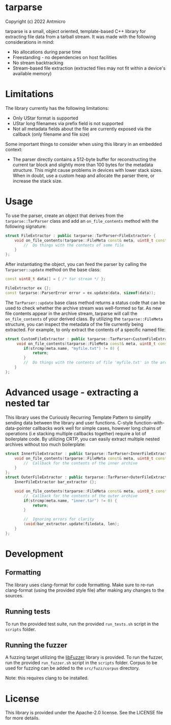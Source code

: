 # tarparse

Copyright (c) 2022 Antmicro

tarparse is a small, object oriented, template-based C++ library for extracting file data from a tarball stream. It was made with the following considerations in mind:

- No allocations during parse time
- Freestanding - no dependencies on host facilities
- No stream backtracking
- Stream-based file extraction (extracted files may not fit within a device's available memory)


# Limitations

The library currently has the following limitations:

- Only UStar format is supported
- UStar long filenames via prefix field is not supported
- Not all metadata fields about the file are currently exposed via the callback (only filename and file size)

Some important things to consider when using this library in an embedded context:

- The parser directly contains a 512-byte buffer for reconstructing the current tar block and slightly more than 100 bytes for the metadata structure. This might cause problems in devices with lower stack sizes. When in doubt, use a custom heap and allocate the  parser there, or increase the stack size.

# Usage

To use the parser, create an object that derives from the ```tarparse::TarParser``` class and add an ```on_file_contents``` method with the following signature:

```cpp
struct FileExtractor : public tarparse::TarParser<FileExtractor> {
    void on_file_contents(tarparse::FileMeta const& meta, uint8_t const* filedata, size_t len) {
        //  Do things with the contents of some file
    }
};
```


After instantiating the object, you can feed the parser by calling the ```Tarparser::update``` method on the base class:

```cpp
const uint8_t data[] = { /* tar stream */ };

FileExtractor ex {};
const tarparse::ParserError error = ex.update(data, sizeof(data));
```

The ```TarParser::update``` base class method returns a status code that can be used to check whether the archive stream was well-formed so far. As new file contents appear in the archive stream, tarparse will call the ```on_file_contents``` of your derived class. By utilizing the ```tarparse::FileMeta``` structure, you can inspect the metadata of the file currently being extracted. For example, to only extract the contents of a specific named file:

```cpp
struct CustomFileExtractor : public tarparse::TarParser<CustomFileExtractor> {
     void on_file_contents(tarparse::FileMeta const& meta, uint8_t const* filedata, size_t len) {
        if(strcmp(meta.name, "myfile.txt") != 0) {
            return;
        }
        //  Do things with the contents of file 'myfile.txt' in the archive
    }
};
```

# Advanced usage - extracting a nested tar

This library uses the Curiously Recurring Template Pattern to simplify sending data between the library and user functions. C-style function-with-data-pointer callbacks work well for simple cases, however long chains of operations (i.e stacking multiple callbacks together) require a lot of boilerplate code. By utilizing CRTP, you can easily extract multiple nested archives without too much boilerplate:

```cpp
struct InnerFileExtractor : public tarparse::TarParser<InnerFileExtractor> {
    void on_file_contents(tarparse::FileMeta const& meta, uint8_t const* filedata, size_t len) {
        //  Callback for the contents of the inner archive
    }
};
struct OuterFileExtractor : public tarparse::TarParser<OuterFileExtractor> {
    InnerFileExtractor bar_extractor {};

    void on_file_contents(tarparse::FileMeta const& meta, uint8_t const* filedata, size_t len) {
        //  Callback for the contents of the outer archive
        if(strcmp(meta.name, "inner.tar") != 0) {
            return;
        }

        //  Ignoring errors for clarity
        (void)bar_extractor.update(filedata, len);
    }
};

```

# Development

## Formatting

The library uses clang-format for code formatting. Make sure to re-run clang-format (using the provided style file) after making any changes to the sources.

## Running tests

To run the provided test suite, run the provided ```run_tests.sh``` script in the ```scripts``` folder.

## Running the fuzzer

A fuzzing target utilizing the [libFuzzer](https://llvm.org/docs/LibFuzzer.html) library is provided. To run the fuzzer, run the provided ```run_fuzzer.sh``` script in the ```scripts``` folder. Corpus to be used for fuzzing can be added to the ```src/fuzz/corpus``` directory.

Note: this requires clang to be installed.

# License

This library is provided under the Apache-2.0 license. See the LICENSE file for more details.
